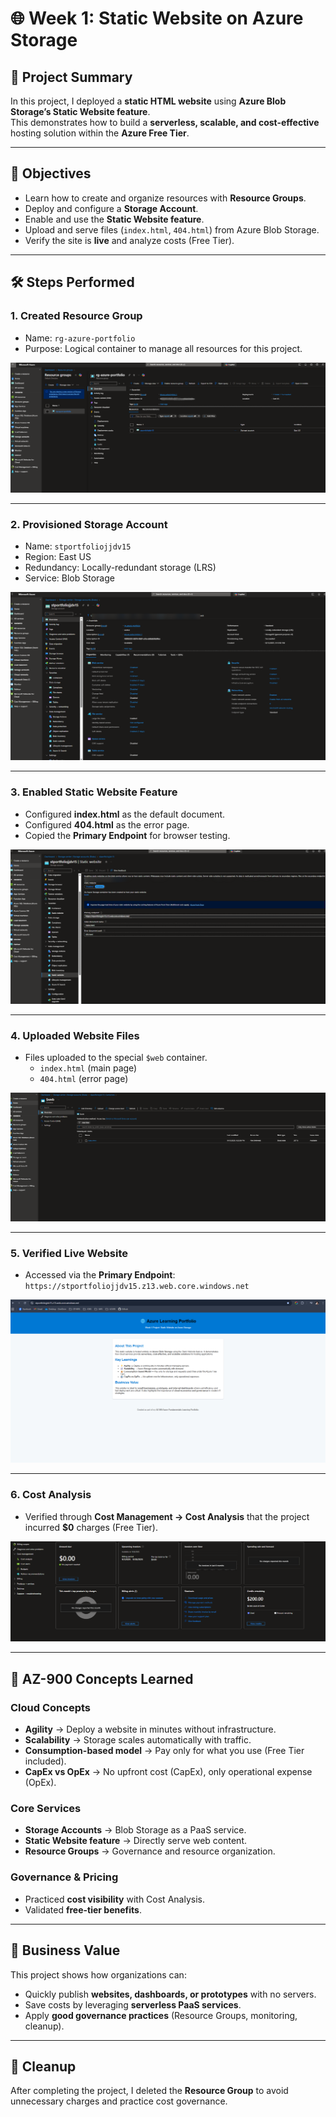 # 🌐 Week 1: Static Website on Azure Storage

## 📌 Project Summary
In this project, I deployed a **static HTML website** using **Azure Blob Storage’s Static Website feature**.  
This demonstrates how to build a **serverless, scalable, and cost-effective** hosting solution within the **Azure Free Tier**.

---

## 🎯 Objectives
- Learn how to create and organize resources with **Resource Groups**.
- Deploy and configure a **Storage Account**.
- Enable and use the **Static Website feature**.
- Upload and serve files (`index.html`, `404.html`) from Azure Blob Storage.
- Verify the site is **live** and analyze costs (Free Tier).

---

## 🛠️ Steps Performed

### 1. Created Resource Group
- Name: `rg-azure-portfolio`  
- Purpose: Logical container to manage all resources for this project.  

![Resource Group](screenshots/resource-group.png)

---

### 2. Provisioned Storage Account
- Name: `stportfoliojjdv15`  
- Region: East US  
- Redundancy: Locally-redundant storage (LRS)  
- Service: Blob Storage  

![Storage Account](screenshots/storage-account.png)

---

### 3. Enabled Static Website Feature
- Configured **index.html** as the default document.  
- Configured **404.html** as the error page.  
- Copied the **Primary Endpoint** for browser testing.  

![Static Website](screenshots/static-website.png)

---

### 4. Uploaded Website Files
- Files uploaded to the special `$web` container.  
  - `index.html` (main page)  
  - `404.html` (error page)  

![Uploaded Files](screenshots/uploaded-files.png)

---

### 5. Verified Live Website
- Accessed via the **Primary Endpoint**:  
  `https://stportfoliojjdv15.z13.web.core.windows.net`  

![Live Website](screenshots/live-site.png)

---

### 6. Cost Analysis
- Verified through **Cost Management → Cost Analysis** that the project incurred **$0** charges (Free Tier).  

![Cost Analysis](screenshots/cost-analysis.png)

---

## 📖 AZ-900 Concepts Learned

### Cloud Concepts
- **Agility** → Deploy a website in minutes without infrastructure.  
- **Scalability** → Storage scales automatically with traffic.  
- **Consumption-based model** → Pay only for what you use (Free Tier included).  
- **CapEx vs OpEx** → No upfront cost (CapEx), only operational expense (OpEx).  

### Core Services
- **Storage Accounts** → Blob Storage as a PaaS service.  
- **Static Website feature** → Directly serve web content.  
- **Resource Groups** → Governance and resource organization.  

### Governance & Pricing
- Practiced **cost visibility** with Cost Analysis.  
- Validated **free-tier benefits**.  

---

## 💼 Business Value
This project shows how organizations can:
- Quickly publish **websites, dashboards, or prototypes** with no servers.  
- Save costs by leveraging **serverless PaaS services**.  
- Apply **good governance practices** (Resource Groups, monitoring, cleanup).  

---

## 🧹 Cleanup
After completing the project, I deleted the **Resource Group** to avoid unnecessary charges and practice cost governance.  
